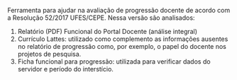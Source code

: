 Ferramenta para ajudar na avaliação de progressão docente de acordo com a Resolução 52/2017 UFES/CEPE.
Nessa versão são analisados:
1) Relatório (PDF) Funcional do Portal Docente (análise integral)
2) Currículo Lattes: utilizado como complemento as informações ausentes no relatório de progressão como, por exemplo, o 
papel do docente nos projetos de pesquisa.
3) Ficha funcional para progressão: utilizada para verificar dados do servidor e período do interstício.

